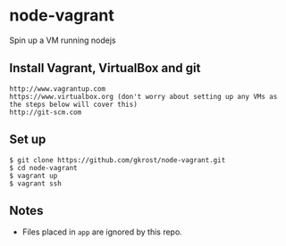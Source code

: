 # node-vagrant

Spin up a VM running nodejs


Install Vagrant, VirtualBox and git
---

    http://www.vagrantup.com
    https://www.virtualbox.org (don't worry about setting up any VMs as the steps below will cover this)
    http://git-scm.com


Set up
---

    $ git clone https://github.com/gkrost/node-vagrant.git
    $ cd node-vagrant
    $ vagrant up
    $ vagrant ssh


Notes
---

- Files placed in `app` are ignored by this repo.
